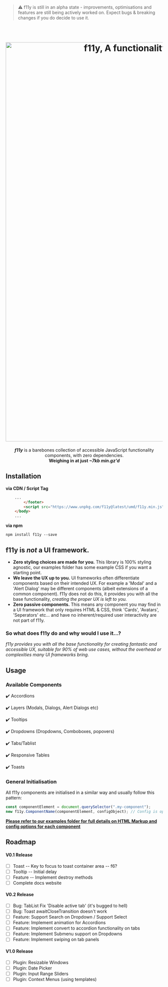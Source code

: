 > ⚠️ f11y is still in an alpha state - improvements, optimisations and features are still being actively worked on. Expect bugs & breaking changes if you do decide to use it.


</br>
<h1 align="center">
    <img alt="f11y, A functionality component library for pure JavaScript" width="1280" title="f11y" src="https://i.ibb.co/Bcw2YM2/f11y-header.jpg">
</h1>
<p align="center"><strong><em>f11y</em></strong> is a barebones collection of accessible JavaScript functionality components, with zero dependencies. <br><strong>Weighing in at just <em>~7kb min.gz'd</em></strong></p>

## Installation
**via CDN / Script Tag**
```html
    ...
        </footer>
        <script src="https://www.unpkg.com/f11y@latest/umd/f11y.min.js"></script>
    </body>
    ...
```

**via npm**
```shell
npm install f11y --save
```

## f11y is ***not*** a UI framework.
* **Zero styling choices are made for you.** This library is 100% styling agnostic, our examples folder has some example CSS if you want a starting point.
* **We leave the UX up to you.** UI frameworks often differentiate components based on their intended UX. For example a 'Modal' and a 'Alert Dialog' may be different components (albeit extensions of a common component). f11y does not do this, it provides you with all the base functionality, *creating the proper UX is left to you.*
* **Zero passive components.** This means any component you may find in a UI framework that only requires HTML & CSS, think 'Cards', 'Avatars', 'Seperators' etc... and have no inherent/required user interactivity are not part of f11y.

### So what does f11y do and why would I use it...?
*f11y provides you with all the base functionality for creating fantastic and accessible UX, suitable for 90% of web use cases, without the overhead or complexities many UI frameworks bring.*

## Usage 

### Available Components
✔️ Accordions

✔️ Layers (Modals, Dialogs, Alert Dialogs etc)

✔️ Tooltips

✔️ Dropdowns (Dropdowns, Comboboxes, popovers)

✔️ Tabs/Tablist

✔️ Responsive Tables

✔️ Toasts


### General Initialisation
All f11y components are initialised in a similar way and usually follow this pattern:
```js
const componentElement = document.querySelector(".my-component");
new f11y.ComponentName(componentElement, configObject); // Config is optional in all components
```
**[Please refer to our examples folder for full details on HTML Markup and config options for each component](examples/Accordion.md)**

## Roadmap
#### V0.1 Release
- [ ] Toast -- Key to focus to toast container area -- f6?
- [ ] Tooltip -- Initial delay
- [ ] Feature -- Implement destroy methods
- [ ] Complete docs website

#### V0.2 Release
- [ ] Bug: TabList Fix 'Disable active tab' (it's bugged to hell)
- [ ] Bug: Toast awaitCloseTransition doesn't work
- [ ] Feature: Support Search on Dropdown / Support Select
- [ ] Feature: Implement animation for Accordions
- [ ] Feature: Implement convert to accordion functionality on tabs
- [ ] Feature: Implement Submenu support on Dropdowns
- [ ] Feature: Implement swiping on tab panels
 
#### V1.0 Release
- [ ] Plugin: Resizable Windows
- [ ] Plugin: Date Picker
- [ ] Plugin: Input Range Sliders
- [ ] Plugin: Context Menus (using templates)